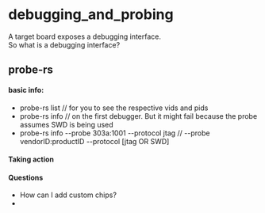 # debugging_and_probing

A target board exposes a debugging interface.  
So what is a debugging interface? 


## probe-rs 

#### basic info:
- probe-rs list  // for you to see the respective vids and pids
- probe-rs info  // on the first debugger. But it might fail because the probe assumes SWD is being used
- probe-rs info --probe 303a:1001 --protocol jtag   // --probe vendorID:productID  --protocol [jtag OR SWD] 

#### Taking action


#### Questions
- How can I add custom chips?
- 